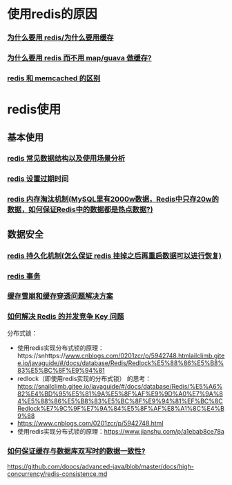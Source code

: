 # 使用redis的原因

### [为什么要用 redis/为什么要用缓存](https://snailclimb.gitee.io/javaguide/#/docs/database/Redis/Redis?id=为什么要用-redis为什么要用缓存)

### [为什么要用 redis 而不用 map/guava 做缓存?](https://snailclimb.gitee.io/javaguide/#/docs/database/Redis/Redis?id=为什么要用-redis-而不用-mapguava-做缓存)

### [redis 和 memcached 的区别](https://snailclimb.gitee.io/javaguide/#/docs/database/Redis/Redis?id=redis-和-memcached-的区别)





# redis使用

## 基本使用

### [redis 常见数据结构以及使用场景分析](https://snailclimb.gitee.io/javaguide/#/docs/database/Redis/Redis?id=redis-常见数据结构以及使用场景分析)

### [redis 设置过期时间](https://snailclimb.gitee.io/javaguide/#/docs/database/Redis/Redis?id=redis-设置过期时间)

### [redis 内存淘汰机制(MySQL里有2000w数据，Redis中只存20w的数据，如何保证Redis中的数据都是热点数据?)](https://snailclimb.gitee.io/javaguide/#/docs/database/Redis/Redis?id=redis-内存淘汰机制mysql里有2000w数据，redis中只存20w的数据，如何保证redis中的数据都是热点数据)



## 数据安全

### [redis 持久化机制(怎么保证 redis 挂掉之后再重启数据可以进行恢复)](https://snailclimb.gitee.io/javaguide/#/docs/database/Redis/Redis?id=redis-持久化机制怎么保证-redis-挂掉之后再重启数据可以进行恢复)







### [redis 事务](https://snailclimb.gitee.io/javaguide/#/docs/database/Redis/Redis?id=redis-事务)







### [缓存雪崩和缓存穿透问题解决方案](https://snailclimb.gitee.io/javaguide/#/docs/database/Redis/Redis?id=缓存雪崩和缓存穿透问题解决方案)





### [如何解决 Redis 的并发竞争 Key 问题](https://snailclimb.gitee.io/javaguide/#/docs/database/Redis/Redis?id=如何解决-redis-的并发竞争-key-问题)

分布式锁：

-  使用redis实现分布式锁的原理：https://snhttps://www.cnblogs.com/0201zcr/p/5942748.htmlailclimb.gitee.io/javaguide/#/docs/database/Redis/Redlock%E5%88%86%E5%B8%83%E5%BC%8F%E9%94%81
- redlock（即使用redis实现的分布式锁） 的思考：https://snailclimb.gitee.io/javaguide/#/docs/database/Redis/%E5%A6%82%E4%BD%95%E5%81%9A%E5%8F%AF%E9%9D%A0%E7%9A%84%E5%88%86%E5%B8%83%E5%BC%8F%E9%94%81%EF%BC%8CRedlock%E7%9C%9F%E7%9A%84%E5%8F%AF%E8%A1%8C%E4%B9%88
- https://www.cnblogs.com/0201zcr/p/5942748.html
- 使用redis实现分布式锁的原理：https://www.jianshu.com/p/a1ebab8ce78a



### [如何保证缓存与数据库双写时的数据一致性?](https://snailclimb.gitee.io/javaguide/#/docs/database/Redis/Redis?id=如何保证缓存与数据库双写时的数据一致性)

https://github.com/doocs/advanced-java/blob/master/docs/high-concurrency/redis-consistence.md
